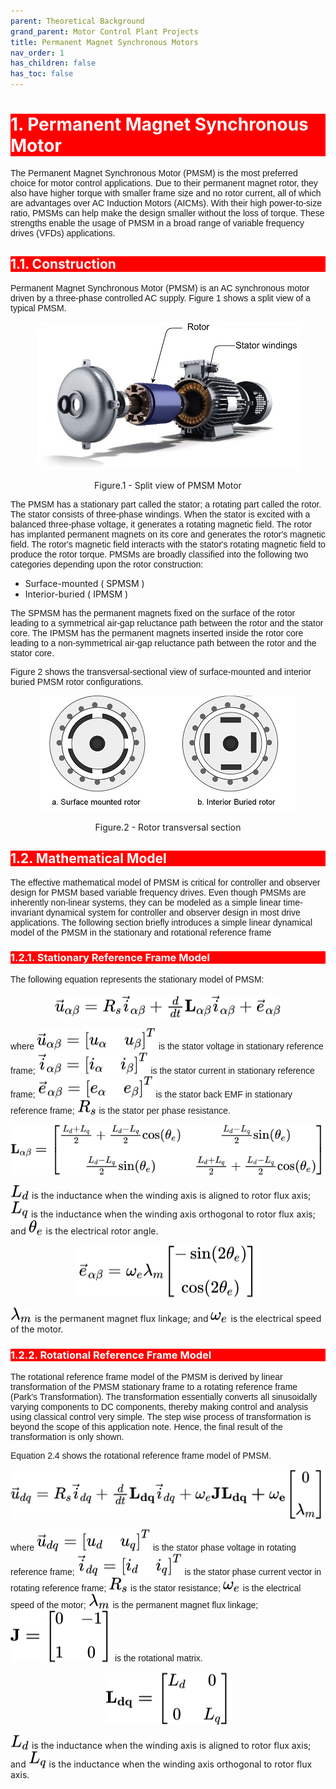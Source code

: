 ```yaml
---
parent: Theoretical Background 
grand_parent: Motor Control Plant Projects
title: Permanent Magnet Synchronous Motors
nav_order: 1
has_children: false
has_toc: false
--- 
```


<!-- Styling  -->
<style>
    body {
        counter-reset: h1
    }

    h1 {
        background-color: red;
        color: white;
        counter-reset: h2
    }

    h2 {
        background-color: red;
        color: white;
        counter-reset: h3
    }

    h3 {
        background-color: red;
        color: white;
        counter-reset: h4
    }

    h1:before {
        background-color: red;
        color: white;
        counter-increment: h1;
        content: counter(h1) ". "
    }

    h2:before {
        background-color: red;
        color: white;
        counter-increment: h2;
        content: counter(h1) "." counter(h2) ". "
    }

    h3:before {
        background-color: red;
        color: white;
        counter-increment: h3;
        content: counter(h1) "." counter(h2) "." counter(h3) ". "
    }

    h4:before {
        background-color: red;
        color: white;
        counter-increment: h4;
        content: counter(h1) "." counter(h2) "." counter(h3) "." counter(h4) ". "
    }

    p{
        font-family: Arial, Helvetica, sans-serif;
    }

    #toc_container {
        background: white;
        display: table;
        font-size: 100%;
        margin-bottom: 1em;
        padding: 10px;
        width: auto;
    }
    .toc_title {
        font-weight: 700;
        text-align: left;
    }
    #toc_container li, #toc_container ol, #toc_container ol li{
    list-style: outside none none !important;
}
</style>
<!-- <div id="toc_container">
<p class="toc_title">Table of Contents</p>
<ol class="toc_list">
    <li><a href="#introduction ">Permanent Magnet Synchronous Motor</a><br /></li>
        <ul>
            <li><a href="#construction">Construction</a><br /></li>
            <li><a href="#Mathematical_Model">Mathematical Model</a><br /></li>
            <ul>
                <li><a href="#construction">Stationary Model</a><br /></li>
                <li><a href="#Mathematical_Model">Rotational Reference Frame Model</a><br /></li>
            </ul>
        </ul>
    </li>
    <li><a href="#lession1">Configure Rotor Position Sensing</a><br /></li> 
</ol>
</div> -->


# Permanent Magnet Synchronous Motor <a name="introduction"></a>
The Permanent Magnet Synchronous Motor (PMSM) is the most preferred choice for motor control applications. Due to their permanent magnet rotor, they also have higher torque with smaller frame size and no rotor current, all of which are advantages over AC Induction Motors (AICMs). With their high power-to-size ratio, PMSMs can help make the design smaller without the loss of torque. These strengths enable the usage of PMSM in a broad range of variable frequency drives (VFDs) applications.

## Construction<a name="construction"></a>
Permanent Magnet Synchronous Motor (PMSM) is an AC synchronous motor driven by a three-phase controlled AC supply. 
Figure 1 shows a split view of a typical PMSM.

<p align="center">
  <img src="images/split_view_pmsm.jpg"/>
  <figcaption align= "center">Figure.1 - Split view of PMSM Motor </figcaption>
</p>

The PMSM has a stationary part called the stator; a rotating part called the rotor. The stator consists of three-phase windings. When the stator is excited with a balanced three-phase voltage, it generates a rotating magnetic field. The rotor has implanted permanent magnets on its core and generates the rotor's magnetic field. The rotor's magnetic field interacts with the stator's rotating magnetic field to produce the rotor torque. PMSMs are broadly classified into the following two categories depending upon the rotor construction: 
- Surface-mounted ( SPMSM )
- Interior-buried ( IPMSM )

The SPMSM has the permanent magnets fixed on the surface of the rotor leading to a symmetrical air-gap reluctance path between the rotor and the stator core. The IPMSM has the permanent magnets inserted inside the rotor core leading to a non-symmetrical air-gap reluctance path between the rotor and the stator core. 

Figure 2 shows the transversal-sectional view of surface-mounted and interior buried PMSM rotor configurations.
<p align="center">
  <img src="images/rotor_cross_section.jpg" />
  <figcaption align= "center">Figure.2 - Rotor transversal section </figcaption>
</p>


## Mathematical Model <a name="Mathematical_Model"></a>
The effective mathematical model of PMSM is critical for controller and observer design for PMSM based variable frequency drives. Even though PMSMs are inherently non-linear systems, they can be modeled as a simple linear time-invariant dynamical system for controller and observer design in most drive applications. The following section briefly introduces a simple linear dynamical model of the PMSM in the stationary and rotational reference frame

### Stationary Reference Frame Model <a  name="Stationary_Model"></a>

The following equation represents the stationary model of PMSM:

<!-- $
  \vec{u}_{{\alpha}{\beta}} = R_{s}{\vec{i}_{{\alpha}{\beta}}} + {\frac{d}{dt}}{\bf{{L}}_{{\alpha}{\beta}}}{\vec{i}_{{\alpha}{\beta}}} + \vec{e}_{{\alpha}{\beta}}
$ --> 
<p align="center">
<img style="transform: translateY(0.1em); background: white;" src="svg\oihAe4nS7y.svg">
</p>

where <!-- $\vec{u}_{{\alpha}{\beta}} = \begin{bmatrix}u_{\alpha} & u_{\beta}\end{bmatrix}^T$ --> <img style="transform: translateY(0.1em); background: white;" src="svg\tKXq4XkR0d.svg"> is the stator voltage in stationary reference frame; <!-- $\vec{i}_{{\alpha}{\beta}} = \begin{bmatrix}i_{\alpha} & i_{\beta}\end{bmatrix}^T$ --> <img style="transform: translateY(0.1em); background: white;" src="svg\xvgaaGZbNJ.svg"> is the stator current in stationary reference frame; <!-- $\vec{e}_{{\alpha}{\beta}} = \begin{bmatrix}e_{\alpha} & e_{\beta}\end{bmatrix}^T$ --> <img style="transform: translateY(0.1em); background: white;" src="svg\7O5PAWFt5K.svg"> is the stator back EMF in stationary reference frame; <!-- $R_{s}$ --> <img style="transform: translateY(0.1em); background: white;" src="svg\Dcm43Fz41Y.svg">  is the stator per phase resistance.


<!-- $
\bf{{L}}_{{\alpha}{\beta}} = 
\begin{bmatrix}
\frac{L_{d} + L_{q}}{2} + \frac{L_{d} - L_{q}}{2}\cos(\theta_{e})& \frac{L_{d} - L_{q}}{2}\sin(\theta_{e})\\[0.6em]
\frac{L_{d} - L_{q}}{2}\sin(\theta_{e}) & \frac{L_{d} + L_{q}}{2} + \frac{L_{d} - L_{q}}{2}\cos(\theta_{e})
\end{bmatrix}
$ --> 
<p align="center">
    <img style="transform: translateY(0.1em); background: white;" src="svg\VPzrsEQvjy.svg">
</p>

<!-- $L_{d}$ --> <img style="transform: translateY(0.1em); background: white;" src="svg\ARHgXE4Sff.svg"> is the inductance when the winding axis is aligned to rotor flux axis; <!-- $L_{q}$ --> <img style="transform: translateY(0.1em); background: white;" src="svg\Zm2D5y0bXO.svg"> is the inductance when the winding axis orthogonal to rotor flux axis; and <!-- $\theta_{e}$ --> <img style="transform: translateY(0.1em); background: white;" src="svg\cOC3B7F1eD.svg"> is the electrical rotor angle.


<!-- $
{\vec{e}_{{\alpha}{\beta}}} = 
\omega_{e}\lambda_{m}
\begin{bmatrix}
-\sin(2\theta_{e})\\[0.6em]
 \cos(2\theta_{e})
\end{bmatrix}
$ --> 

<p align="center">
<img style="transform: translateY(0.1em); background: white;" src="svg\3mEoGONWV7.svg">
</p>


<!-- $\lambda_{m}$ --> <img style="transform: translateY(0.1em); background: white;" src="svg\pLE9aSIk3K.svg"> is the permanent magnet flux linkage; and <!-- $\omega_e$ --> <img style="transform: translateY(0.1em); background: white;" src="svg\o46ezAVIoK.svg">   is the electrical speed of the motor.

### Rotational Reference Frame Model <a  name="Rotational_Model"></a>
The rotational reference frame model of the PMSM is derived by linear transformation of the PMSM stationary frame to a rotating reference frame (Park's Transformation). The transformation essentially converts all sinusoidally varying components to DC components, thereby making control and analysis using classical control very simple. The step wise process of transformation is beyond the scope of this application note. Hence, the final result of the transformation is only shown. 

Equation 2.4 shows the rotational reference frame model of PMSM. 
<!-- $
  \vec{u}_{dq} = R_{s}{\vec{i}_{dq}} + {\frac{d}{dt}}{\bf{{L}}_{dq}}{\vec{i}_{dq}} + \omega_{e}\bf{J}{\bf{{L}}_{dq}} + \omega_{e}\begin{bmatrix} 0 \\[0.6em] \lambda_{m} \end{bmatrix}
$ --> 
<p align="center">
<img style="transform: translateY(0.1em); background: white;" src="svg\T1OaHQOnfa.svg">
</p>

where <!-- $\vec{u}_{dq} = \begin{bmatrix}u_{d} & u_{q}\end{bmatrix}^T$ --> <img style="transform: translateY(0.1em); background: white;" src="svg\cgRnQXtWYX.svg">  is the stator phase voltage in rotating reference frame; <!-- $\vec{i}_{dq} = \begin{bmatrix}i_{d} & i_{q}\end{bmatrix}^T$ --> <img style="transform: translateY(0.1em); background: white;" src="svg\h8eLpSdrDr.svg"> is the stator phase current vector in rotating reference frame; <!-- $R_{s}$ --> <img style="transform: translateY(0.1em); background: white;" src="svg\ud2yUYBE7s.svg">  is the stator resistance; <!-- $\omega_e$ --> <img style="transform: translateY(0.1em); background: white;" src="svg\RGxSC45MeH.svg"> is the electrical speed of the motor; <!-- $\lambda_m$ --> <img style="transform: translateY(0.1em); background: white;" src="svg\1xMaiFV3ML.svg"> is the permanent magnet flux linkage; <!-- $\bf{J} = \begin{bmatrix} 0 & -1\\[0.6em] 1 & 0 \end{bmatrix} $ --> <img style="transform: translateY(0.1em); background: white;" src="svg\7Iv2tRqoRM.svg"> is the rotational matrix. 

<!-- $
\bf{L_{dq}} = \begin{bmatrix} L_{d} & 0\\[0.6em] 0 & L_{q} \end{bmatrix}
$ --> 
<p align="center">
    <img style="transform: translateY(0.1em); background: white;" src="svg\VW8gcI6joy.svg">
</p>

<!-- $L_d$ --> <img style="transform: translateY(0.1em); background: white;" src="svg\BzUi7iltBf.svg"> is the inductance when the winding axis is aligned to rotor flux axis; and  <!-- $L_q$ --> <img style="transform: translateY(0.1em); background: white;" src="svg\hby4H6kxk1.svg"> is the inductance when the winding axis orthogonal to rotor flux axis.